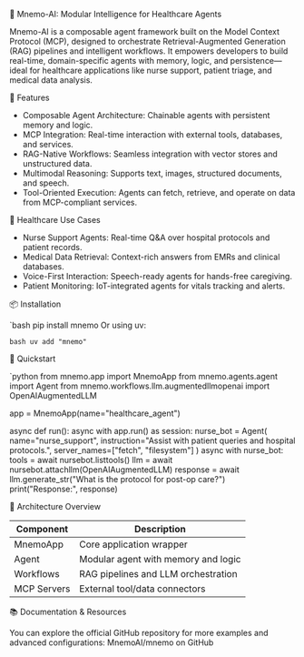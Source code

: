 🧠 Mnemo-AI: Modular Intelligence for Healthcare Agents

Mnemo-AI is a composable agent framework built on the Model Context Protocol (MCP), designed to orchestrate Retrieval-Augmented Generation (RAG) pipelines and intelligent workflows.
It empowers developers to build real-time, domain-specific agents with memory, logic, and persistence—ideal for healthcare applications like nurse support, patient triage, and medical data analysis.

🚀 Features

- Composable Agent Architecture: Chainable agents with persistent memory and logic.
- MCP Integration: Real-time interaction with external tools, databases, and services.
- RAG-Native Workflows: Seamless integration with vector stores and unstructured data.
- Multimodal Reasoning: Supports text, images, structured documents, and speech.
- Tool-Oriented Execution: Agents can fetch, retrieve, and operate on data from MCP-compliant services.

🏥 Healthcare Use Cases
- Nurse Support Agents: Real-time Q&A over hospital protocols and patient records.
- Medical Data Retrieval: Context-rich answers from EMRs and clinical databases.
- Voice-First Interaction: Speech-ready agents for hands-free caregiving.
- Patient Monitoring: IoT-integrated agents for vitals tracking and alerts.

📦 Installation

`bash
pip install mnemo
Or using uv:

`bash
uv add "mnemo"
`

🧪 Quickstart

`python
from mnemo.app import MnemoApp
from mnemo.agents.agent import Agent
from mnemo.workflows.llm.augmentedllmopenai import OpenAIAugmentedLLM

app = MnemoApp(name="healthcare_agent")

async def run():
    async with app.run() as session:
        nurse_bot = Agent(
            name="nurse_support",
            instruction="Assist with patient queries and hospital protocols.",
            server_names=["fetch", "filesystem"]
        )
        async with nurse_bot:
            tools = await nursebot.listtools()
            llm = await nursebot.attachllm(OpenAIAugmentedLLM)
            response = await llm.generate_str("What is the protocol for post-op care?")
            print("Response:", response)

🧩 Architecture Overview

| Component        | Description                         |
|------------------|-------------------------------------|
| MnemoApp         | Core application wrapper            |
| Agent            | Modular agent with memory and logic |
| Workflows        | RAG pipelines and LLM orchestration |
| MCP Servers      | External tool/data connectors       |

📚 Documentation & Resources

You can explore the official GitHub repository for more examples and advanced configurations: MnemoAI/mnemo on GitHub
